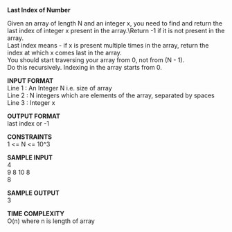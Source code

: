 **Last Index of Number**

Given an array of length N and an integer x, you need to find and return the last index of integer x present in the array.\Return -1 if it is not present in the array.\
Last index means - if x is present multiple times in the array, return the index at which x comes last in the array.\
You should start traversing your array from 0, not from (N - 1).\
Do this recursively. Indexing in the array starts from 0.

**INPUT FORMAT**\
Line 1 : An Integer N i.e. size of array\
Line 2 : N integers which are elements of the array, separated by spaces\
Line 3 : Integer x

**OUTPUT FORMAT**\
last index or -1

**CONSTRAINTS**\
1 <= N <= 10^3

**SAMPLE INPUT**\
4\
9 8 10 8\
8

**SAMPLE OUTPUT**\
3

**TIME COMPLEXITY**\
O(n) where n is length of array